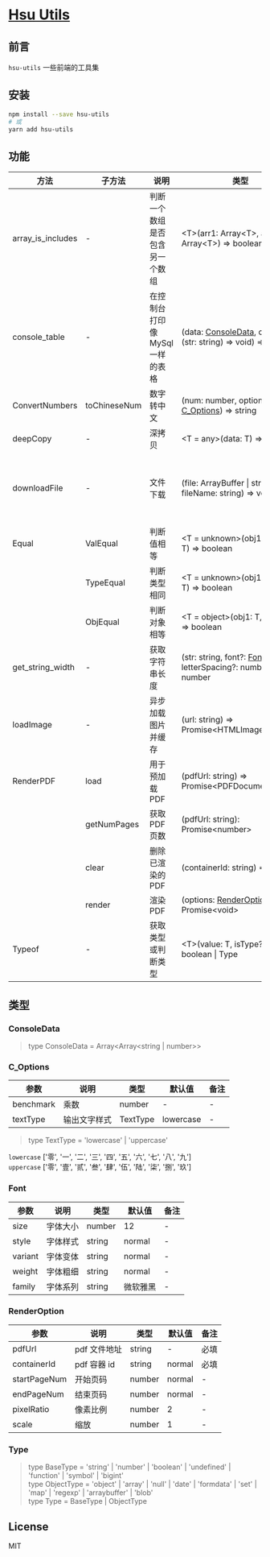 # [Hsu Utils](https://github.com/VitaTsui/hsu-utils#hsu-utils)

## 前言

`hsu-utils` 一些前端的工具集

## 安装

```sh
npm install --save hsu-utils
# 或
yarn add hsu-utils
```

## 功能

| 方法              | 子方法       | 说明                            | 类型                                                                          | 备注                             |
| ----------------- | ------------ | ------------------------------- | ----------------------------------------------------------------------------- | -------------------------------- |
| array_is_includes | -            | 判断一个数组是否包含另一个数组  | \<T>(arr1: Array\<T>, arr2: Array\<T>) => boolean                             | -                                |
| console_table     | -            | 在控制台打印像 MySql 一样的表格 | (data: [ConsoleData](#consoledata), callBack?: (str: string) => void) => void | -                                |
| ConvertNumbers    | toChineseNum | 数字转中文                      | (num: number, options?: [C_Options](#c_options)) => string                    | -                                |
| deepCopy          | -            | 深拷贝                          | <T = any>(data: T) => T                                                       | -                                |
| downloadFile      | -            | 文件下载                        | (file: ArrayBuffer \| string, fileName: string) => void                       | string 为 http(s) 地址或本地地址 |
| Equal             | ValEqual     | 判断值相等                      | <T = unknown>(obj1: T, obj2: T) => boolean                                    | -                                |
|                   | TypeEqual    | 判断类型相同                    | <T = unknown>(obj1: T, obj2: T) => boolean                                    | -                                |
|                   | ObjEqual     | 判断对象相等                    | <T = object>(obj1: T, obj2: T) => boolean                                     | -                                |
| get_string_width  | -            | 获取字符串长度                  | (str: string, font?: [Font](#font), letterSpacing?: number) => number         | -                                |
| loadImage         | -            | 异步加载图片并缓存              | (url: string) => Promise\<HTMLImageElement>                                   | -                                |
| RenderPDF         | load         | 用于预加载 PDF                  | (pdfUrl: string) => Promise\<PDFDocumentProxy>                                | -                                |
|                   | getNumPages  | 获取 PDF 页数                   | (pdfUrl: string): Promise\<number>                                            | -                                |
|                   | clear        | 删除已渲染的 PDF                | (containerId: string) => void                                                 | -                                |
|                   | render       | 渲染 PDF                        | (options: [RenderOption](#renderoption)) => Promise\<void>                    | -                                |
| Typeof            | -            | 获取类型或判断类型              | \<T>(value: T, isType?: [Type](#type)) => boolean \| Type                     | -                                |

## 类型

### ConsoleData

> type ConsoleData = Array<Array<string | number>>

### C_Options

| 参数      | 说明         | 类型     | 默认值    | 备注 |
| --------- | ------------ | -------- | --------- | ---- |
| benchmark | 乘数         | number   | -         | -    |
| textType  | 输出文字样式 | TextType | lowercase | -    |

> type TextType = 'lowercase' | 'uppercase'

`lowercase` ['零', '一', '二', '三', '四', '五', '六', '七', '八', '九']  
`uppercase` ['零', '壹', '贰', '叁', '肆', '伍', '陆', '柒', '捌', '玖']

### Font

| 参数    | 说明     | 类型   | 默认值   | 备注 |
| ------- | -------- | ------ | -------- | ---- |
| size    | 字体大小 | number | 12       | -    |
| style   | 字体样式 | string | normal   | -    |
| variant | 字体变体 | string | normal   | -    |
| weight  | 字体粗细 | string | normal   | -    |
| family  | 字体系列 | string | 微软雅黑 | -    |

### RenderOption

| 参数         | 说明         | 类型   | 默认值 | 备注 |
| ------------ | ------------ | ------ | ------ | ---- |
| pdfUrl       | pdf 文件地址 | string | -      | 必填 |
| containerId  | pdf 容器 id  | string | normal | 必填 |
| startPageNum | 开始页码     | number | normal | -    |
| endPageNum   | 结束页码     | number | normal | -    |
| pixelRatio   | 像素比例     | number | 2      | -    |
| scale        | 缩放         | number | 1      | -    |

### Type

> type BaseType = 'string' | 'number' | 'boolean' | 'undefined' | 'function' | 'symbol' | 'bigint'  
> type ObjectType = 'object' | 'array' | 'null' | 'date' | 'formdata' | 'set' | 'map' | 'regexp' | 'arraybuffer' | 'blob'  
> type Type = BaseType | ObjectType

## License

MIT
